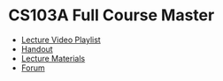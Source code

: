 # CS103A Full Course Master

- [Lecture Video Playlist](https://www.youtube.com/playlist?list=PL84A56BC7F4A1F852)
- [Handout](https://web.stanford.edu/class/cs106a/)
- [Lecture Materials](https://web.stanford.edu/class/cs106a/lectures/)
- [Forum](https://us.edstem.org/courses/325/discussion/)
